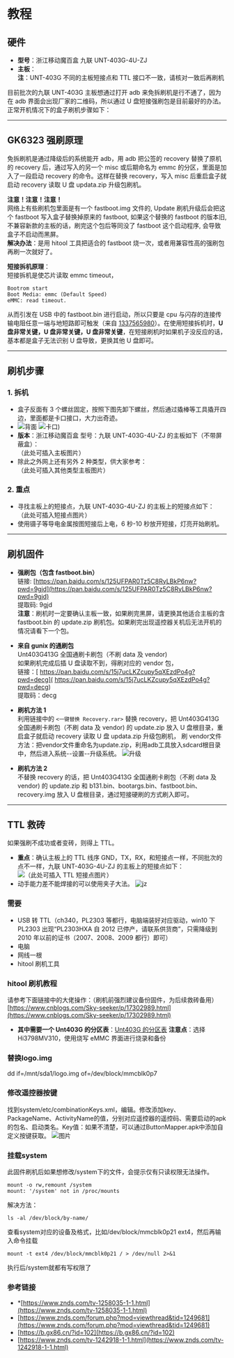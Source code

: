 # 教程

## 硬件
- **型号**：浙江移动魔百盒 九联 UNT-403G-4U-ZJ  
- **主板**：  
  **注**：UNT-403G 不同的主板短接点和 TTL 接口不一致，请核对一致后再刷机  

目前批次的九联 UNT-403G 主板想通过打开 adb 来免拆刷机是行不通了，因为在 adb 界面会出现厂家的二维码，所以通过 U 盘短接强刷包是目前最好的办法。正常开机情况下的盒子刷机步骤如下：

---

## GK6323 强刷原理
免拆刷机是通过降级后的系统能开 adb，用 adb 把公签的 recovery 替换了原机的 recovery 后，通过写入的另一个 misc 或后期命名为 emmc 的分区，里面是加入了一段启动 recovery 的命令。这样在替换 recovery，写入 misc 后重启盒子就启动 recovery 读取 U 盘 updata.zip 升级包刷机。

**注意！注意！注意！**  
网络上有些刷机包里面是有一个 fastboot.img 文件的, Update 刷机升级后会把这个 fastboot 写入盒子替换掉原来的 fastboot, 如果这个替换的 fastboot 的版本旧, 不兼容新款的主板的话，刷完这个包后等同没了 fastboot 这个启动程序, 会导致盒子不启动而黑屏。  
**解决办法**：是用 hitool 工具把适合的 fastboot 烧一次，或者用兼容性高的强刷包再刷一次就好了。

**短接拆机原理**：  
短接拆机是使芯片读取 emmc timeout，
```plaintext
Bootrom start
Boot Media: emmc (Default Speed)
eMMC: read timeout.
```
从而引发在 USB 中的 fastboot.bin 进行启动，所以只要是 cpu 与闪存的连接传输电阻任意一端与地短路即可触发（来自 [1337565980](https://www.znds.com/forum.php?mod=redirect&goto=findpost&ptid=1249681&pid=65455042&fromuid=3557202)）。在使用短接拆机时，**U 盘非常关键，U 盘非常关键，U 盘非常关键**，在短接刷机时如果机子没反应的话，基本都是盒子无法识别 U 盘导致，更换其他 U 盘即可。

---

## 刷机步骤

### 1. 拆机
- 盒子反面有 3 个螺丝固定，按照下图先卸下螺丝，然后通过撬棒等工具撬开四边，里面都是卡口接口，大力出奇迹。
- ![背面](https://raw.githubusercontent.com/jxjhheric/unt403g-u4-zj/refs/heads/main/PIC/%E8%83%8C%E9%9D%A2.jpg) ![卡口](https://raw.githubusercontent.com/jxjhheric/unt403g-u4-zj/refs/heads/main/PIC/%E5%8D%A1%E5%8F%A3.jpg))
- **版本**：浙江移动魔百盒 型号：九联 UNT-403G-4U-ZJ 的主板如下（不带屏蔽盒）：  
  （此处可插入主板图片）  
- 除此之外网上还有另外 2 种类型，供大家参考：  
  （此处可插入其他类型主板图片）

### 2. 重点
- 寻找主板上的短接点，九联 UNT-403G-4U-ZJ 的主板上的短接点如下：  
  （此处可插入短接点图片）  
- 使用镊子等导电金属按图短接后上电，6 秒-10 秒放开短接，灯亮开始刷机。

---

## 刷机固件
- **强刷包（包含 fastboot.bin）**  
  链接: [https://pan.baidu.com/s/125UFPAR0Tz5C8RyLBkP6nw?pwd=9gjd](https://pan.baidu.com/s/125UFPAR0Tz5C8RyLBkP6nw?pwd=9gjd)  
  提取码: 9gjd  
  **注意**：刷机时一定要确认主板一致，如果刷完黑屏，请更换其他适合主板的含 fastboot.bin 的 update.zip 刷机包。如果刷完出现遥控器关机后无法开机的情况请看下一个包。

- **来自 gunix 的通刷包**  
  Unt403G413G 全国通刷卡刷包（不刷 data 及 vendor)  
  如果刷机完成后插 U 盘读取不到，得刷对应的 vendor 包，  
  链接：[ https://pan.baidu.com/s/15j7ucLKZcupy5qXEzdPo4g?pwd=decg]( https://pan.baidu.com/s/15j7ucLKZcupy5qXEzdPo4g?pwd=decg)  
  提取码：decg  

- **刷机方法 1**  
  利用链接中的 `<一键替换 Recovery.rar>` 替换 recovery，把 Unt403G413G 全国通刷卡刷包（不刷 data 及 vendor) 的 update.zip 放入 U 盘根目录，重启盒子就启动 recovery 读取 U 盘 updata.zip 升级包刷机，
  刷 vendor文件方法：把vendor文件重命名为update.zip，利用adb工具放入sdcard根目录中，然后进入系统--设置--升级系统。
  ![升级](https://raw.githubusercontent.com/jxjhheric/unt403g-u4-zj/refs/heads/main/PIC/%E7%B3%BB%E7%BB%9F%E5%8D%87%E7%BA%A7.jpg)

- **刷机方法 2**  
  不替换 recovery 的话，把 Unt403G413G 全国通刷卡刷包（不刷 data 及 vendor) 的 update.zip 和 b131.bin、bootargs.bin、fastboot.bin、recovery.img 放入 U 盘根目录，通过短接硬刷的方式刷入即可。

---

## TTL 救砖
如果强刷不成功或者变砖，则得上 TTL。  
- **重点**：确认主板上的 TTL 线序 GND，TX，RX，和短接点一样，不同批次的点不一样，九联 UNT-403G-4U-ZJ 的主板上的短接点如下：  
  ![（此处可插入 TTL 短接点图片） ](https://raw.githubusercontent.com/jxjhheric/unt403g-u4-zj/refs/heads/main/PIC/unt403g%E6%B5%99%E6%B1%9F%E7%89%88ttl%E6%8E%A5%E7%BA%BF.jpg) 
- 动手能力差不能焊接的可以使用夹子大法。
  ![jz](https://raw.githubusercontent.com/jxjhheric/unt403g-u4-zj/refs/heads/main/PIC/%E5%A4%B9%E5%AD%90%E5%A4%A7%E6%B3%95ttl.jpg)

### 需要
- USB 转 TTL（ch340，PL2303 等都行，电脑端装好对应驱动，win10 下 PL2303 出现“PL2303HXA 自 2012 已停产，请联系供货商”，只需降级到 2010 年以前的证书（2007、2008、2009 都行）即可）  
- 电脑  
- 网线一根  
- hitool 刷机工具  

### hitool 刷机教程
请参考下面链接中的大佬操作：（刷机前强烈建议备份固件，为后续救砖备用）  
[https://www.cnblogs.com/Sky-seeker/p/17302989.html](https://www.cnblogs.com/Sky-seeker/p/17302989.html)  

- **其中需要一个 Unt403G 的分区表**：[Unt403G 的分区表](https://github.com/jxjhheric/unt403g-u4-zj/edit/main/PIC/UNT403G%E5%88%86%E5%8C%BA%E8%A1%A8.xml)
  **注意点**：选择 Hi3798MV310，使用烧写 eMMC 界面进行烧录和备份


### 替换logo.img
dd if=/mnt/sda1/logo.img of=/dev/block/mmcblk0p7

### 修改遥控器按键
找到system/etc/combinationKeys.xml，编辑。修改添加key、PackageName、ActivityName的值，分别对应遥控器的遥控码、需要启动的apk的包名、启动类名。Key值：如果不清楚，可以通过ButtonMapper.apk中添加自定义按键获取。
![图片](https://b.gx86.cn/zb_users/upload/2025/02/202502051738734538686493.png)

### 挂载system
此固件刷机后如果想修改/system下的文件，会提示仅有只读权限无法操作。
```
mount -o rw,remount /system
mount: '/system' not in /proc/mounts
```
解决方法：
```
ls -al /dev/block/by-name/
```
查看system对应的设备及格式，比如/dev/block/mmcblk0p21 ext4，然后再输入命令挂载
```
mount -t ext4 /dev/block/mmcblk0p21 / > /dev/null 2>&1
```
执行后/system就都有写权限了

### 参考链接
- *[https://www.znds.com/tv-1258035-1-1.html](https://www.znds.com/tv-1258035-1-1.html)
- [https://www.znds.com/forum.php?mod=viewthread&tid=1249681](https://www.znds.com/forum.php?mod=viewthread&tid=1249681)  
- [https://b.gx86.cn/?id=102](https://b.gx86.cn/?id=102)  
- [https://www.znds.com/tv-1242918-1-1.html](https://www.znds.com/tv-1242918-1-1.html)  
